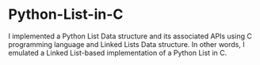 # Python-List-in-C
I implemented a Python List Data structure and its associated APIs using C programming language and Linked Lists Data structure. In other words, I emulated a Linked List-based implementation of a Python List in C.
